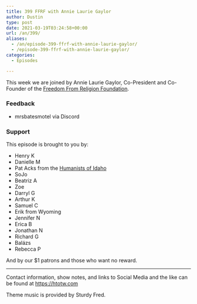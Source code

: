 ```yaml
---
title: 399 FFRF with Annie Laurie Gaylor
author: Dustin
type: post
date: 2021-03-19T03:24:58+00:00
url: /an/399/
aliases:
  - /an/episode-399-ffrf-with-annie-laurie-gaylor/
  - /episode-399-ffrf-with-annie-laurie-gaylor/
categories:
  - Episodes

---
```

<div id="buzzsprout-player-10552710"></div><script src="https://www.buzzsprout.com/1983601/10552710-399-ffrf-with-annie-laurie-gaylor.js?container_id=buzzsprout-player-10552710&player=small" type="text/javascript" charset="utf-8"></script>

This week we are joined by Annie Laurie Gaylor, Co-President and Co-Founder of the [Freedom From Religion Foundation][1].

<!--more-->

### Feedback

  * mrsbatesmotel via Discord

### Support

This episode is brought to you by:

  * Henry K
  * Danielle M
  * Pat Acks from the [Humanists of Idaho][2]
  * SoJo
  * Beatriz A
  * Zoe
  * Darryl G
  * Arthur K
  * Samuel C
  * Erik from Wyoming
  * Jennifer N
  * Erica B
  * Jonathan N
  * Richard G
  * Balázs
  * Rebecca P

And by our $1 patrons and those who want no reward.

* * *

Contact information, show notes, and links to Social Media and the like can be found at <https://htotw.com>

Theme music is provided by Sturdy Fred.

 [1]: https://ffrf.org/
 [2]: https://www.humanistsofidaho.org/